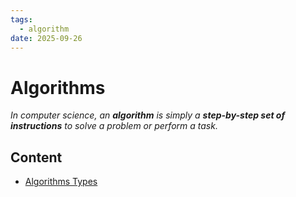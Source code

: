 ```yaml
---
tags:
  - algorithm
date: 2025-09-26
---
```

Algorithms
========

*In computer science, an **algorithm** is simply a **step-by-step set of instructions** to solve a problem or perform a task.*

Content
---------------

* [Algorithms Types](Algorithms%20Types.md)
